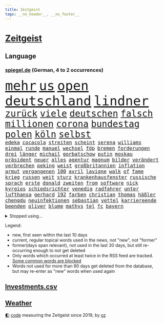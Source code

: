```yaml
---
title: Zeitgeist
tags: __no_header__, __no_footer__
---
```


# [Zeitgeist](https://oliz.io/zeitgeist/)

## Language

<h3><a href="https://www.spiegel.de" target="_blank">spiegel.de</a> (German, 4 to 2 occurrences)</h3>
<p style="font-family:monospace">
<span style="font-size:32pt"><a href="news_links.html#mehr" class="current">mehr</a></span>
<span style="font-size:32pt"><a href="news_links.html#us" class="current">us</a></span>
<span style="font-size:32pt"><a href="news_links.html#open" class="current">open</a></span>
<span style="font-size:32pt"><a href="news_links.html#deutschland" class="current">deutschland</a></span>
<span style="font-size:32pt"><a href="news_links.html#lindner" class="current">lindner</a></span>
<br>
<span style="font-size:22pt"><a href="news_links.html#zurück" class="current">zurück</a></span>
<span style="font-size:22pt"><a href="news_links.html#viele" class="current">viele</a></span>
<span style="font-size:22pt"><a href="news_links.html#deutschen" class="current">deutschen</a></span>
<span style="font-size:22pt"><a href="news_links.html#falsch" class="current">falsch</a></span>
<span style="font-size:22pt"><a href="news_links.html#millionen" class="current">millionen</a></span>
<span style="font-size:22pt"><a href="news_links.html#corona" class="current">corona</a></span>
<span style="font-size:22pt"><a href="news_links.html#bundestag" class="current">bundestag</a></span>
<span style="font-size:22pt"><a href="news_links.html#polen" class="current">polen</a></span>
<span style="font-size:22pt"><a href="news_links.html#köln" class="current">köln</a></span>
<span style="font-size:22pt"><a href="news_links.html#selbst" class="current">selbst</a></span>
<br>
<span style="font-size:12pt"><a href="news_links.html#edeka" class="current">edeka</a></span>
<span style="font-size:12pt"><a href="news_links.html#cocacola" class="new">cocacola</a></span>
<span style="font-size:12pt"><a href="news_links.html#streiten" class="current">streiten</a></span>
<span style="font-size:12pt"><a href="news_links.html#scheint" class="current">scheint</a></span>
<span style="font-size:12pt"><a href="news_links.html#serena" class="current">serena</a></span>
<span style="font-size:12pt"><a href="news_links.html#williams" class="current">williams</a></span>
<span style="font-size:12pt"><a href="news_links.html#einmal" class="current">einmal</a></span>
<span style="font-size:12pt"><a href="news_links.html#runde" class="current">runde</a></span>
<span style="font-size:12pt"><a href="news_links.html#manuel" class="current">manuel</a></span>
<span style="font-size:12pt"><a href="news_links.html#wechsel" class="current">wechsel</a></span>
<span style="font-size:12pt"><a href="news_links.html#fdp" class="current">fdp</a></span>
<span style="font-size:12pt"><a href="news_links.html#bremen" class="current">bremen</a></span>
<span style="font-size:12pt"><a href="news_links.html#forderungen" class="current">forderungen</a></span>
<span style="font-size:12pt"><a href="news_links.html#drei" class="current">drei</a></span>
<span style="font-size:12pt"><a href="news_links.html#länger" class="current">länger</a></span>
<span style="font-size:12pt"><a href="news_links.html#michail" class="current">michail</a></span>
<span style="font-size:12pt"><a href="news_links.html#gorbatschow" class="new">gorbatschow</a></span>
<span style="font-size:12pt"><a href="news_links.html#putin" class="current">putin</a></span>
<span style="font-size:12pt"><a href="news_links.html#moskau" class="current">moskau</a></span>
<span style="font-size:12pt"><a href="news_links.html#präsident" class="current">präsident</a></span>
<span style="font-size:12pt"><a href="news_links.html#neuer" class="current">neuer</a></span>
<span style="font-size:12pt"><a href="news_links.html#alles" class="current">alles</a></span>
<span style="font-size:12pt"><a href="news_links.html#agentur" class="current">agentur</a></span>
<span style="font-size:12pt"><a href="news_links.html#magnum" class="current">magnum</a></span>
<span style="font-size:12pt"><a href="news_links.html#bilder" class="current">bilder</a></span>
<span style="font-size:12pt"><a href="news_links.html#verändert" class="current">verändert</a></span>
<span style="font-size:12pt"><a href="news_links.html#verbrechen" class="current">verbrechen</a></span>
<span style="font-size:12pt"><a href="news_links.html#peking" class="current">peking</a></span>
<span style="font-size:12pt"><a href="news_links.html#weist" class="current">weist</a></span>
<span style="font-size:12pt"><a href="news_links.html#großbritannien" class="current">großbritannien</a></span>
<span style="font-size:12pt"><a href="news_links.html#inflation" class="current">inflation</a></span>
<span style="font-size:12pt"><a href="news_links.html#armut" class="current">armut</a></span>
<span style="font-size:12pt"><a href="news_links.html#vergangenen" class="current">vergangenen</a></span>
<span style="font-size:12pt"><a href="news_links.html#100" class="current">100</a></span>
<span style="font-size:12pt"><a href="news_links.html#avril" class="new">avril</a></span>
<span style="font-size:12pt"><a href="news_links.html#lavigne" class="new">lavigne</a></span>
<span style="font-size:12pt"><a href="news_links.html#walk" class="new">walk</a></span>
<span style="font-size:12pt"><a href="news_links.html#of" class="current">of</a></span>
<span style="font-size:12pt"><a href="news_links.html#fame" class="new">fame</a></span>
<span style="font-size:12pt"><a href="news_links.html#krieg" class="current">krieg</a></span>
<span style="font-size:12pt"><a href="news_links.html#russen" class="current">russen</a></span>
<span style="font-size:12pt"><a href="news_links.html#weit" class="current">weit</a></span>
<span style="font-size:12pt"><a href="news_links.html#sturz" class="current">sturz</a></span>
<span style="font-size:12pt"><a href="news_links.html#krankenhausfenster" class="new">krankenhausfenster</a></span>
<span style="font-size:12pt"><a href="news_links.html#russische" class="current">russische</a></span>
<span style="font-size:12pt"><a href="news_links.html#sprach" class="current">sprach</a></span>
<span style="font-size:12pt"><a href="news_links.html#erste" class="current">erste</a></span>
<span style="font-size:12pt"><a href="news_links.html#donald" class="current">donald</a></span>
<span style="font-size:12pt"><a href="news_links.html#zweiten" class="current">zweiten</a></span>
<span style="font-size:12pt"><a href="news_links.html#from" class="new">from</a></span>
<span style="font-size:12pt"><a href="news_links.html#software" class="current">software</a></span>
<span style="font-size:12pt"><a href="news_links.html#nick" class="current">nick</a></span>
<span style="font-size:12pt"><a href="news_links.html#kyrgios" class="current">kyrgios</a></span>
<span style="font-size:12pt"><a href="news_links.html#schiedsrichter" class="current">schiedsrichter</a></span>
<span style="font-size:12pt"><a href="news_links.html#venedig" class="current">venedig</a></span>
<span style="font-size:12pt"><a href="news_links.html#radfahrer" class="current">radfahrer</a></span>
<span style="font-size:12pt"><a href="news_links.html#unter" class="current">unter</a></span>
<span style="font-size:12pt"><a href="news_links.html#lufthansa" class="current">lufthansa</a></span>
<span style="font-size:12pt"><a href="news_links.html#gerhard" class="current">gerhard</a></span>
<span style="font-size:12pt"><a href="news_links.html#192" class="current">192</a></span>
<span style="font-size:12pt"><a href="news_links.html#farben" class="current">farben</a></span>
<span style="font-size:12pt"><a href="news_links.html#christian" class="current">christian</a></span>
<span style="font-size:12pt"><a href="news_links.html#thomas" class="current">thomas</a></span>
<span style="font-size:12pt"><a href="news_links.html#häßler" class="new">häßler</a></span>
<span style="font-size:12pt"><a href="news_links.html#chengdu" class="new">chengdu</a></span>
<span style="font-size:12pt"><a href="news_links.html#neuinfektionen" class="current">neuinfektionen</a></span>
<span style="font-size:12pt"><a href="news_links.html#sebastian" class="current">sebastian</a></span>
<span style="font-size:12pt"><a href="news_links.html#vettel" class="current">vettel</a></span>
<span style="font-size:12pt"><a href="news_links.html#karriereende" class="current">karriereende</a></span>
<span style="font-size:12pt"><a href="news_links.html#beenden" class="current">beenden</a></span>
<span style="font-size:12pt"><a href="news_links.html#oliver" class="current">oliver</a></span>
<span style="font-size:12pt"><a href="news_links.html#blume" class="current">blume</a></span>
<span style="font-size:12pt"><a href="news_links.html#mathys" class="new">mathys</a></span>
<span style="font-size:12pt"><a href="news_links.html#tel" class="new">tel</a></span>
<span style="font-size:12pt"><a href="news_links.html#fc" class="current">fc</a></span>
<span style="font-size:12pt"><a href="news_links.html#bayern" class="current">bayern</a></span>
</p>
<details>
<summary>Stopped using...</summary>
<p class="former" style="font-size:12pt">
arm(680) entwicklungen(679) freuen(679) christoph(678) energiewende(678) flüge(678) kämpfte(678) tiktok(678) paare(677) vorsitzende(677) demonstriert(676) eugh(676) is(676) kraft(676) unterschiede(676) baby(675) daniel(675) dänemark(675) internationaler(675) stefan(675) terroristen(675) usaußenminister(675) vollständig(675) zahlung(675) debüt(674) diskriminierung(674) erstaunlich(674) ifoinstitut(674) innenminister(674) krankenhäuser(674) regime(674) schaltet(674) teslachef(674) verschoben(674) zuschauer(674) 125(673) amerikaner(673) angeklagte(673) beobachten(673) bundesrepublik(673) gesagt(673) lobt(673) prominente(673) verpflichtet(673) falls(672) gewaltige(672) halbfinale(672) höchste(672) jury(672) jüngsten(672) preisen(672) pressestimmen(672) richtig(672) seitdem(672) taten(672) verweigern(672) zwang(672) überwinden(672) badenwürttembergs(671) dauerhaft(671) ertragen(671) hieß(671) politischen(671) rasant(671) wales(671) zuversicht(671) ausbruch(670) beachten(670) doku(670) eng(670) gast(670) hollywood(670) kliniken(670) künftige(670) paul(670) position(670) räumen(670) schlimmsten(670) smith(670) überschattet(670) 42(669) 50000(669) amerika(669) aufsehen(669) ausprobiert(669) auswahl(669) außen(669) elektroauto(669) fenster(669) norbert(669) strengere(669) verpassen(669) 29(668) angenommen(668) ankündigung(668) appell(668) begründung(668) dachte(668) demonstrieren(668) einstigen(668) großbritanniens(668) orbán(668) problemen(668) szenen(668) viktor(668) widerspruch(668) anbieten(667) bedenken(667) gekündigt(667) leiten(667) spätestens(667) punkten(666) sensation(666) unterzeichnet(666) usschauspielerin(666) weitergegeben(666) 94(665) litauen(665) regt(665) schlimmste(665) vorstoß(665) rekord(664) trennt(664) verbindung(664) verdienen(664) beschert(663) enthüllt(663) erbe(663) ermordeten(663) flüchtlingen(663) inszeniert(663) radikale(663) reagierten(663) stammt(663) hölle(662) oppositionelle(662) via(662) geflogen(661) meinungsfreiheit(661) rivale(661) siegen(661) verspielt(661) zwischenzeitlich(661) erfunden(660) rollen(660) arabische(659) stelle(659) testet(659) drängen(658) glücklich(658) hürden(658) antisemitismus(657) gang(657) gesehen(657) jong(657) konsum(657) offiziellen(657) pflegekräfte(657) porsche(657) un(657) verfehlt(657) berühmten(656) erschienen(655) nachbar(655) stieß(655) telefon(655) verbessert(655) 4(654) empfängt(654) geprägt(654) gesundheitsministerium(654) migration(654) rettete(654) bestmarke(653) betrifft(653) erwachsenen(653) iphone(651) kommende(651) motor(651) rollt(651) alexandra(650) konkrete(650) marco(650) herz(649) le(648) unzufrieden(648) angehörige(646) fußballem(646) pushbacks(646) sydney(646) zuspruch(646) katja(645) einig(644) leider(643) schlugen(643) retter(642) hinweis(641) katharina(639) praxis(639) wendet(639) tisch(637) hinterlässt(633) intelligenz(633) künstliche(633) dutzend(632) grünenchefin(631) kontert(629) normalerweise(625) musik(624) premiers(622) atomabkommen(620) csupolitiker(618) anderswo(617) drohne(615) marine(613) wmtitel(613) blinken(612) politischer(605) ärmelkanal(601) coronaimpfung(598) heimatland(579) mallorca(575) technische(569) promille(516) drohschreiben(510) herausragende(485) finanziert(472) dynamo(460) besonderes(449) 800(447) 38(443) erholen(442) gefilmt(438) akzeptieren(432) benzinpreise(427) aktionäre(426) erlebnisse(424) verdi(422) fotografen(420) strikt(412) emirate(403) dick(399) britney(398) erhebung(398) spears(398) spiegelpodcast(396) kürzen(395) zugestimmt(395) australischen(394) gestalten(394) verunsichert(393) 1994(389) auszeit(389) zwischendurch(389) emiraten(385) technischen(384) ermordung(382) rohstoff(378) vertretung(375) kuriose(373) leistungen(370) änderung(366) nicole(364) regnet(363) befürwortet(362) staatskonzern(362) sechste(360) bedrohen(356) iphones(355) inneren(353) nouripour(353) omid(353) ankommen(352) fatalen(352) verbrannt(351) übertragen(351) einmarsch(349) dax(348) schürt(347) tsg(343) mike(341) bedürftige(340) rolling(339) immobilien(338) gefiel(336) verbündeten(335) vertritt(335) diebe(334) milch(334) grenzzaun(333) meldeten(333) offene(333) zuwachs(332) gleichen(331) koalitionsvertrag(329) gesetzesänderung(327) dokumentiert(326) anheben(325) söders(325) wertet(325) euländern(321) fünftel(320) saarbrücken(319) exklusiven(318) geheim(317) beeinflusst(316) großbank(316) amtskollegen(311) ferrari(311) genügt(310) verschlechtert(309) kleineren(308) kongo(307) wesen(305) umstellung(303) alarmieren(300) eingedrungen(299) gedrängt(299) wilde(298) magazin(296) gap(294) importieren(292) 74(287) kommentiert(287) versenkt(287) schülerin(286) renaissance(285) schuldenbremse(285) verläuft(285) kräftigen(283) legendäre(283) dritter(281) mutterkonzern(281) credit(280) suisse(280) valencia(279) vorwand(279) oberlandesgericht(278) coronapatienten(277) boykott(276) bärbel(276) eindringlichen(276) case(274) porträtiert(274) hinrichtungen(271) arbeitskampf(268) auge(268) laura(265) kentucky(264) svenja(261) hohes(260) otto(260) aggression(259) wirtschaftlich(259) ozean(256) diskussionen(254) oskar(253) wmteilnahme(253) menschenrechtslage(251) motive(251) organisatoren(247) behält(246) nordirak(245) omikron(243) windräder(243) omikronvariante(242) papa(239) rasch(238) chris(236) eukommissionschefin(236) kriegsverbrecher(236) begleiter(235) senden(235) erschwert(234) model(233) moskauer(233) diplomatie(232) erzwingen(232) oscars(232) einzig(231) greuther(231) bundesinnenministerin(230) aufgestellt(229) buchenwald(229) einrichtungen(227) lockert(227) kehrtwende(224) schlüssel(224) adolf(223) gefechte(221) verkündete(221) aufrüstung(219) auktionshaus(219) beschleunigen(218) ausgebreitet(217) spektakel(217) unterstützte(216) dom(215) verkünden(214) anträge(212) waffenstillstand(212) stefanie(211) mitgliedstaaten(210) zählte(210) euch(207) sky(207) wehrdienst(207) spaltung(205) wettkampf(204) beyoncé(203) kasachstan(202) parteiführung(200) überwachungskameras(200) enttäuschend(198) gefangen(198) streik(198) genozid(197) schnelltest(197) wiederum(196) datum(193) stuttgarter(193) sánchez(193) konsumenten(192) massenmord(192) klingen(190) 350(189) barbara(187) vereinigte(186) währungsfonds(186) wüten(186) solo(184) verkraften(183) staatskanzlei(182) gestrandet(181) neubauten(181) küsten(179) great(178) sarkastisch(178) ansehen(177) jener(177) it(176) befristete(174) flughafens(173) gitter(173) nordkoreanische(173) asylsuchende(172) dissidenten(172) geplanter(172) fieber(171) problems(171) lehnte(169) marokko(169) erhob(167) fantastisch(167) abgewendet(166) aufhebung(166) usamerikanerin(166) erwischte(165) vermieter(164) rissen(163) champsélysées(162) pannen(162) schildern(162) sportart(161) bomben(160) dieter(160) 170(159) anzug(159) finaleinzug(159) plastik(159) nukleare(158) angel(157) linkspartei(157) auslöst(156) bibi(156) fußballspiel(156) asienreise(155) spannendes(154) anliegen(153) olena(153) schmerzen(153) bundesligaspiel(152) coronainfizierte(152) rekordtief(152) empfang(151) evakuierung(150) gefangenschaft(150) hochschule(150) sondervermögen(150) söhne(150) katastrophalen(149) panzern(149) blutigen(147) darstellungen(146) eingetroffen(146) group(146) flüchten(145) speicher(145) drosseln(144) hackergruppe(144) typ(144) auflösung(143) gemeint(143) ruanda(143) rechneten(142) saisonende(142) selenska(142) wilke(142) geleitet(141) zugegeben(141) gottes(140) jäger(140) staatspropaganda(140) vergeltung(140) çavuşoğlu(140) golfer(139) weltmeisters(139) lodern(138) sowieso(137) spielerinnen(136) windkraft(136) frauenfußball(135) leclerc(134) pogačar(134) tadej(134) mitgliedschaft(133) möhring(133) smarten(133) verwüstungen(133) wotan(133) millionenspende(132) schweres(132) suchten(132) umsätze(132) angestellte(131) aufgeführt(131) heimatdorf(131) spart(131) villen(131) halbiert(130) interner(130) untergebracht(130) vorsätzlichen(130) gewerkschaften(129) indem(129) ostafrika(129) dämpft(128) engpass(128) liveübertragung(128) mehrfachraketenwerfer(128) nähten(128) unterschreibt(127) windkraftausbau(127) abscheulich(126) überträgt(126) formel1rennen(125) notfall(125) downsyndrom(124) humor(124) nationalteam(124) stocken(124) unionsfraktionschef(124) verweis(124) vorsätzlicher(124) weitermachen(124) zuschauern(124) ausfall(123) diesjährigen(123) globalisierung(123) parade(123) streifen(123) vorangetrieben(123) arbeitslosigkeit(122) ruhm(122) elend(121) erwies(121) gashahn(121) spannung(121) tu(121) verlorene(121) insolvenzen(120) markiert(120) ideologie(119) khashoggi(119) leichenfund(119) mcdonald's(119) rezepte(119) tagelanger(119) weichen(119) zulegen(119) antisemitische(117) bühnen(117) waffengesetze(117) wahrscheinlichkeit(117) hungerkrise(116) nachfolgerin(116) heike(115) hungerkatastrophe(115) labor(115) enges(113) usdollar(113) élyséepalast(113) tvsender(112) weiblichen(112) locken(111) mitfinanziert(111) neuwahlen(111) bodo(110) brasilianische(109) vermisster(109) interessant(108) jack(108) verhältnisse(108) bebt(107) golden(107) täglichen(107) anfragen(106) punks(106) furcht(105) schindler(105) unbekannt(105) dc(104) enttäuschenden(104) heimwm(104) rettungseinsatz(104) vergessenheit(104) färöerinseln(103) kriegsschiff(103) publik(103) verteilte(103) gepard(102) steigerung(102) panzerlieferungen(101) verstehe(101) dünn(99) stahlwerk(99) üblichen(99) heimatstadt(98) herbe(98) liberale(98) yellen(98) existenz(97) kopenhagen(97) verbliebene(97) befugnisse(96) beschädigte(96) isoliert(96) kinderinterview(96) russell(96) überwachungssoftware(96) bundeskanzlers(95) involviert(95) trennten(95) helllichten(94) abwenden(93) kleinflugzeug(93) kleinflugzeugs(93) panzerhaubitze(93) parteichefin(93) delfine(92) frontex(92) ko(92) kühl(92) zehnte(92) ägäis(92) bezahlbar(91) milliardengewinn(91) nationalversammlung(91) fabrice(90) krebsdiagnose(90) leggeri(90) ehrt(89) erlittenen(89) ex(89) gefressen(89) gelegentlich(89) kürzt(89) stagniert(89) verschlimmern(89) zurückholen(89) alarmstufe(88) anhängerschaft(88) bedrohlich(88) belastungsprobe(88) hinterzogen(88) längerer(88) titelrennen(88) ungarische(88) amtskollege(87) dinner(87) intellektueller(87) judd(87) verhaftungen(87) balotelli(86) empfohlen(86) entsprechender(86) großfamilie(86) hubschraubern(86) tschechische(86) vinken(86) auszugleichen(85) rammstein(85) sinne(85) tony(85) verdrängt(85) brennen(84) dgb(84) jena(84) panzerhaubitzen(84) weltverband(84) atlas(83) fortführung(83) militärparade(83) rechtsextremistin(83) schmitz(83) schwindelgefühlen(83) startups(83) sylt(83) zimmern(83) budapest(82) einsatzes(82) gestürmt(82) hing(82) irreguläre(82) irritationen(82) prämie(82) rügen(82) thronfolger(82) duisburger(81) fußballeuropameisterschaft(81) unbesetzt(81) vermarktet(81) weitreichenden(81) weltuntergang(81) 29jährigen(80) furios(80) getreideexport(80) marozsán(80) chinesischer(79) dänischen(79) einsatzkräften(79) guckt(79) irrweg(79) panzerringtausch(79) plätze(79) saudiarabischer(79) vergewaltiger(79) ausgezahlt(78) dauerhaften(78) lake(78) mead(78) subvention(78) zehnkampf(78) brandenburgischen(77) verbrenner(77) zeitfahren(77) frustriert(76) vermelden(76) geschwister(75) lebensgefährtin(75) radsportgeschichte(75) spurlos(75) billigflieger(74) gejubelt(74) löschflugzeuge(74) spannender(74) tiefsten(74) zeichnen(74) asean(73) budget(73) dow(73) mischwälder(73) sanktionieren(73) selbstversuch(73) verschleiert(73) versinkt(73) wertvollste(73) effizienter(72) elfmeterschießen(72) heimspiel(72) moser(72) titelverteidiger(72) beirut(71) erdgasfelder(71) hui(71) zeitungen(71) afrikanische(70) gespart(70) snapchat(70) ulrich(70) angemessenes(69) einhalten(69) einrichtungsbezogene(69) jungs(69) nächster(69) ringtausches(69) tierschutz(69) toben(69) unhcr(69) vermieden(69) wein(69) 90000(68) aufgebaut(68) claßen(68) edin(68) flugverkehr(68) hüpfen(68) provider(68) terzic(68) terzić(68) verdiente(68) demokrat(67) einreichen(67) junta(67) kaffee(67) ohnmächtig(67) verfügen(67) erlebten(66) gesundheitsbehörde(66) missgeschick(66) unterschreiben(66) überstandener(66) erneuerte(65) gewütet(65) hilfeschrei(65) irakische(65) jason(65) koalitionsverhandlungen(65) malaika(65) mihambo(65) saisonbeginn(65) unverschämt(65) demonstrierten(64) einschlafen(64) ernie(64) sesamstraße(64) sozialpolitik(64) weltrekord(64) akzeptiere(63) cartoonisten(63) fiebert(63) gefrierpunkt(63) nostalgie(63) qualifizierte(63) sturmgewehren(63) 75jähriger(62) durcheinander(62) geschwistern(62) gewirbelt(62) gleicht(62) josé(62) nerv(62) nervenkrankheit(62) pompeji(62) prix(62) schergen(62) straßenblockaden(62) zurückzuführen(62) 418(61) abgesägt(61) apokalypse(61) formel1karriere(61) friedliche(61) pflegerin(61) regierungsamt(61) spritpreis(61) ausziehen(60) dfbmänner(60) gedeckelt(60) paolo(60) sahen(60) selbstsicher(60) jährliche(59) spitzt(59) vogue(59) vorgeführt(59) abgerechnet(58) belogen(58) entthronte(58) gegenzug(58) geimpfte(58) jimmy(58) leide(58) zdfinterview(58) bobbycar(57) dfbelf(57) führungsposten(57) hilfsgelder(57) trudelt(57) zensus(57) ängste(57) dfbteam(56) konzentrationslager(56) neunjährigen(56) wembley(56) zurückliegt(56) angepasst(55) fotografierten(55) shakira(55) trisomie(55) kehle(54) oberstaatsanwalt(54) wissenschaftlerinnen(54) 230(53) bass(53) blätter(53) gouverneurin(53) ki(53) oberösterreich(53) schwersten(53) unwahrscheinlicher(53) vertrat(53) windeln(53) wohneigentum(53) wunschspieler(53) florenz(52) fußballbundesligisten(52) getreidetransport(52) hardliner(52) kennzeichnung(52) popp(52) positivity(52) präsidentschaftskandidatur(52) regenbogenflagge(52) saßen(52) seemanöver(52) sturmgewehre(52) tourauftakt(52) grenzkontrollen(51) konkurrieren(51) newsletter(51) zeitverschwendung(50) grosz(49) kristen(49) zweijährigen(49) überlegenheit(49) ashley(48) betriebskosten(48) fastfoodkette(48) feuert(48) flugsicherung(48) geprägten(48) hollywoodschauspieler(48) leoparden(48) lyon(48) ozeanen(48) platziert(48) unerwarteten(48) weltklasse(48) erfinder(47) erwerb(47) janosch(47) rassismusvorwürfe(47) warnstreik(47) aert(46) blass(46) großartige(46) hamm(46) performance(46) wout(46) amazonasgebiet(45) baku(45) comic(45) heim(45) kompletter(45) korrigiert(45) phillips(45) profiteure(45) redakteur(45) sbahn(45) taugte(45) verbrennt(45) versorgungskrise(45) 450(44) gegenwehr(44) kronprinzen(44) kurzerhand(44) leichtathletikwm(44) quelle(44) regenbogenfahne(44) reinhold(44) usuntersuchungsausschuss(44) abschwung(43) fühle(43) geplantem(43) infizierten(43) kälter(43) smarte(43) 1974(42) bock(42) braun(42) dfbauswahl(42) entfernen(42) frackinggas(42) gaskraftwerke(42) gesamtmetallpräsident(42) großeltern(42) judensau(42) sackgasse(42) stadtkirche(42) tierquälerei(42) wittenberger(42) bewusstsein(41) diente(41) gebrannt(41) gottschalk(41) pandemiemaßnahmen(41) pence(41) rockbands(41) schottergärten(41) eautos(40) fasziniert(40) finanzministerin(40) mieterbund(40) sinnvoller(40) stiller(40) angespannte(39) anruf(39) beurlaubt(39) golfregion(39) körperliche(39) lamda(39) landeskriminalamt(39) statistische(39) vize(39) waldbrandlage(39) zuschreibt(39) beute(38) trainerin(38) voguecover(38) weltstar(38) abwarten(37) ballermannsong(37) bäder(37) eingeweiht(37) gassparen(37) ostwestfalen(37) ushauptstadt(37) verbraucherinnen(37) wassertemperatur(37) wuchs(37) artikeln(36) artillerie(36) bühl(36) drosselt(36) gassigehen(36) oper(36) secret(36) stadtoberhäupter(36) synthetischen(36) todesurteile(36) urlaubsinsel(36) bagdad(35) berüchtigte(35) rücksitz(35) seitenwinde(35) ungeklärten(35) 42jährigen(34) ammoniak(34) aufwendige(34) herrn(34) koste(34) unzufriedenheit(34) exklave(33) harun(33) lauwarm(33) sehnen(33) zoff(33) gebärmutter(32) kaufte(32) 360(31) albtraum(31) herbstwelle(31) posieren(31) schwede(31) umstrittenem(31) armand(30) beharrt(30) einkommensteuer(30) elmo(30) geplagt(30) jubeln(30) netzagentur(30) ronaldos(30) schnellt(30) tropfen(30) abgelaufen(29) künstlerisches(29) melilla(29) prostituierten(29) quote(29) rechtsruck(29) streikt(29) usamerikanischer(29) verleihung(29) zurückkehrt(29) chemotherapie(28) führungswechsel(28) gartenkolumne(28) kiloweise(28) leichtathleten(28) retuschierte(28) sexistische(28) waffenrecht(28) zajac(28) zoohandlung(28) ableisten(27) akws(27) benzinpreis(27) blauhelmsoldaten(27) fußballbund(27) illinois(27) kaplan(27) mclaughlin(27) verringert(27) verschlechterung(27) dazn(26) erdatmosphäre(26) frankreichrundfahrt(26) lesbos(26) luftabwehrsysteme(26) river(26) tiergarten(26) demokratieaktivisten(25) emobilität(25) gastronomen(25) klärung(25) partien(25) verpflichten(25) 850(24) duplantis(24) einflussreichen(24) genähert(24) kajakfahren(24) sanitär(24) scheiterten(24) schildkröte(24) stroms(24) traumatischen(24) vorlage(24) wissenschaftlich(24) ausblick(23) befüllen(23) branchenverband(23) pedro(23) rausch(23) topfahrer(23) alicia(22) berühmtheit(22) besuche(22) colombo(22) felsbrocken(22) finaler(22) führe(22) gefährt(22) vordergrund(22) wuppertaler(22) alpengletscher(21) hektischen(21) jüdischer(21) umweltauflagen(21) 103(20) csd(20) elena(20) erheblicher(20) heizungen(20) office(20) schönheitsideale(20) spiegeltvreporter(20) vertraglich(20) wallace(20) abgefangen(19) drehkreuzen(19) drohnenangriff(19) hauptsächlich(19) hegt(19) hinunter(19) kulturbetrieb(19) pendant(19) rückzieher(19) ägyptischen(19) angreiferin(18) bodenpersonal(18) bruttoinlandsprodukts(18) einsetzte(18) fünfzehn(18) landratsamt(18) laute(18) parteifreund(18) vergebung(18) weitsprungweltmeisterin(18) winnyzja(18) 6000(17) 82(17) kürzungen(17) mails(17) menschenrechtsorganisationen(17) patel(17) priti(17) schämen(17) tendenziell(17) unverhofften(17) echter(16) gesundheitskommissarin(16) gujarat(16) kyriakides(16) legalisiert(16) magull(16) prostitution(16) vesuv(16) vulkans(16) bell(15) czaja(15) dirigent(15) gesamtwertung(15) gesundheitssystem(15) gewisse(15) island(15) pfosten(15) reisechaos(15) taxi(15) verbraucherschutz(15) vingegaard(15) 1998(14) atmen(14) geräumt(14) waffenhersteller(14) überdimensioniert(14) gedenkstätte(13) hindernis(13) luftgewehr(13) rindern(13) umgekommen(13) vertrauter(13) wille(13) yosemitenationalpark(13) coronaeinschränkungen(12) militärregierung(12) seltsam(12) wedel(12) zehnstellige(12) ächzt(12) überfrachtet(12) aufgestockt(11) coronaschutzmaßnahmen(11) geknackt(11) gelieferten(11) iwf(11) jackpot(11) nordsyrien(11) subventionen(11) tumor(11)
</p>
</details>
<p>Legend:
<ul>
<li><span class="new">new</span>, first seen within the last 10 days</li>
<li><span class="current">current</span>, regular topical words used in the news, not "new", not "former"</li>
<li><span class="former">former(days span relevant)</span>, not used in the last 30 days, but still re-occurring enough to not get deleted</li>
<li>Only words which occurred at least twice in the RSS feed are tracked. <a href="language/filters.py">Some common words are blocked</a></li>
<li>Words not used for more than 90 days get deleted from the database, but may re-enter as "new" words when used again</li>
</ul>
</p>

## [Investments](investments.html)[.csv](investments.csv)

## [Weather](weather.html)

<footer>
<a href="javascript:toggleTheme()" class="nav">🌓</a>
<a href="https://github.com/ooz/zeitgeist">code</a> measuring the Zeitgeist since 2019, by <a href="https://oliz.io">oz</a>
</footer>
